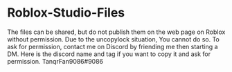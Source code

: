 # Roblox-Studio-Files
The files can be shared, but do not publish them on the web page on Roblox without permission.
Due to the uncopylock situation, You cannot do so.
To ask for permission, contact me on Discord by friending me then  starting a DM. Here is the discord name and tag if you want to copy it and ask for permission. TanqrFan9086#9086
